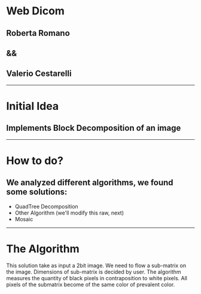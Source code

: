  # Web Dicom
 ##   Roberta Romano
 ##         &&
 ##  Valerio Cestarelli
 
 - - -
 
 # Initial Idea
 
 ## Implements Block Decomposition of an image
 
 - - -
 
 # How to do?
 
 ## We analyzed different algorithms, we found some solutions:
 * QuadTree Decomposition
 * Other Algorithm (we'll modify this raw, next)
 * Mosaic
 

- - -

 # The Algorithm
 
 This solution take as input a 2bit image.
 We need to flow a sub-matrix on the image.
 Dimensions of sub-matrix is decided by user.
 The algorithm measures the quantity of black pixels in contraposition to white pixels.
 All pixels of the submatrix become of the same color of prevalent color.
 
 
 
